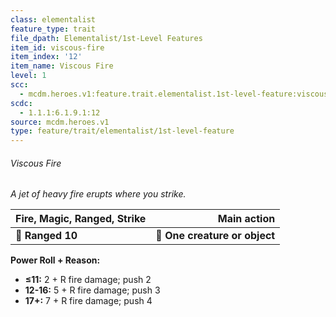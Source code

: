 ```yaml
---
class: elementalist
feature_type: trait
file_dpath: Elementalist/1st-Level Features
item_id: viscous-fire
item_index: '12'
item_name: Viscous Fire
level: 1
scc:
  - mcdm.heroes.v1:feature.trait.elementalist.1st-level-feature:viscous-fire
scdc:
  - 1.1.1:6.1.9.1:12
source: mcdm.heroes.v1
type: feature/trait/elementalist/1st-level-feature
---
```


###### Viscous Fire

*A jet of heavy fire erupts where you strike.*

| **Fire, Magic, Ranged, Strike** |               **Main action** |
| ------------------------------- | ----------------------------: |
| **📏 Ranged 10**                | **🎯 One creature or object** |

**Power Roll + Reason:**

- **≤11:** 2 + R fire damage; push 2
- **12-16:** 5 + R fire damage; push 3
- **17+:** 7 + R fire damage; push 4
